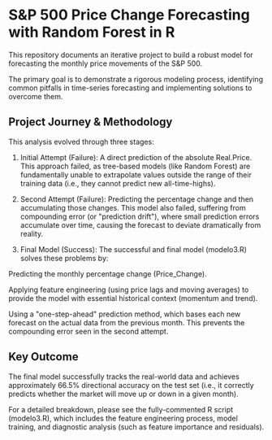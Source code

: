 # S&P 500 Price Change Forecasting with Random Forest in R

This repository documents an iterative project to build a robust model for forecasting the monthly price movements of the S&P 500.

The primary goal is to demonstrate a rigorous modeling process, identifying common pitfalls in time-series forecasting and implementing solutions to overcome them.

## Project Journey & Methodology
This analysis evolved through three stages:

1. Initial Attempt (Failure): A direct prediction of the absolute Real.Price. This approach failed, as tree-based models (like Random Forest) are fundamentally unable to extrapolate values outside the range of their training data (i.e., they cannot predict new all-time-highs).

2. Second Attempt (Failure): Predicting the percentage change and then accumulating those changes. This model also failed, suffering from compounding error (or "prediction drift"), where small prediction errors accumulate over time, causing the forecast to deviate dramatically from reality.

3. Final Model (Success): The successful and final model (modelo3.R) solves these problems by:

Predicting the monthly percentage change (Price_Change).

Applying feature engineering (using price lags and moving averages) to provide the model with essential historical context (momentum and trend).

Using a "one-step-ahead" prediction method, which bases each new forecast on the actual data from the previous month. This prevents the compounding error seen in the second attempt.

## Key Outcome
The final model successfully tracks the real-world data and achieves approximately 66.5% directional accuracy on the test set (i.e., it correctly predicts whether the market will move up or down in a given month).

For a detailed breakdown, please see the fully-commented R script (modelo3.R), which includes the feature engineering process, model training, and diagnostic analysis (such as feature importance and residuals).
